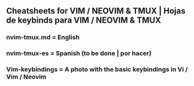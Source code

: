 ## Cheatsheets for VIM / NEOVIM & TMUX | Hojas de keybinds para VIM / NEOVIM & TMUX

### nvim-tmux.md = English
### nvim-tmux-es = Spanish (to be done | por hacer)

### Vim-keybindings = A photo with the basic keybindings in Vi / Vim / Neovim
